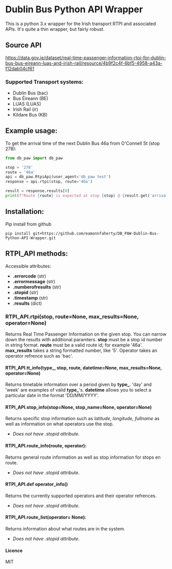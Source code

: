 # Dublin Bus Python API Wrapper

This is a python 3.x wrapper for the Irish transport RTPI and associated APIs. It's quite a thin wrapper, but fairly robust. 

## Source API
https://data.gov.ie/dataset/real-time-passenger-information-rtpi-for-dublin-bus-bus-eireann-luas-and-irish-rail/resource/4b9f2c4f-6bf5-4958-a43a-f12dab04cf61

### Supported Transport systems:
- Dublin Bus (bac)
- Bus Éireann (BE)
- LUAS  (LUAS)
- Irish Rail (ir)
- Kildare Bus (KB)


## Example usage:
To get the arrival time of the next Dublin Bus 46a from O'Connell St (stop 278):

```python
from db_paw import db_paw

stop = '278'
route = '46a'
api = db_paw.RtpiApi(user_agent='db_paw test')
response = api.rtpi(stop, route='46a')

result = response.results[0]
print(f"Route {route} is expected at stop {stop} @ {result.get('arrivaldatetime')}")
```

## Installation:
Pip install from github
```
pip install git+https://github.com/eamonnfaherty/DB_PAW-Dublin-Bus-Python-API-Wrapper.git
```


## RTPI_API methods:

Accessible attributes:
- **.errorcode** (str)
- **.errormessage** (str)
- **.numberofresults** (str)
- **.stopid** (str)
- **.timestamp** (str)
- **.results** (dict)

### RTPI_API.rtpi(stop, route=None, max_results=None, operator=None)
Returns Real Time Passenger Information on the given stop. You can narrow down the results with additional paramters.
**stop** must be a stop id number in string format. **route** must be a valid route id; for example '46a'. **max_results** takes a string formatted number, like '5'. Operator takes an operator refrence such as 'bac'.

#### RTPI_API.tt_info(type_, stop, route, datetime=None, max_results=None, operator=None)
Returns timetable information over a period given by **type_**. 'day' and 'week' are examples of valid **type_**'s. **datetime** allows you to select a particular date in the format 'DD/MM/YYYY'.

#### RTPI_API.stop_info(stop=None, stop_name=None, operator=None)
Returns specific stop information such as *latitude*, *longitude*, *fullname* as well as information on what operators use the stop.
- *Does not have .stopid attribute.*

#### RTPI_API.route_info(route, operator):
Returns general route information as well as stop information for stops en route.
- *Does not have .stopid attribute.*

#### RTPI_API.def operator_info()
Returns the currently supported operators and their operator refrences.
- *Does not have .stopid attribute.*

#### RTPI_API.route_list(operator= None):
Returns information about what routes are in the system.
- *Does not have .stopid attribute.*

#### Licence
MIT